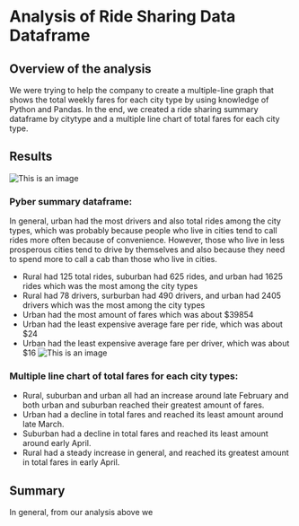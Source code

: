 # Analysis of Ride Sharing Data Dataframe
## Overview of the analysis
We were trying to help the company to create a multiple-line graph that shows the total weekly fares for each city type by using knowledge of Python and Pandas. In the end, we created a ride sharing summary dataframe by citytype and a multiple line chart of total fares for each city type.

## Results
![This is an image]()
### Pyber summary dataframe:
In general, urban had the most drivers and also total rides among the city types, which was probably because people who live in cities tend to call rides more often because of convenience. However, those who live in less prosperous cities tend to drive by themselves and also because they need to spend more to call a cab than those who live in cities. 
- Rural had 125 total rides, suburban had 625 rides, and urban had 1625 rides which was the most among the city types
- Rural had 78 drivers, surburban had 490 drivers, and urban had 2405 drivers which was the most among the city types
- Urban had the most amount of fares which was about $39854
- Urban had the least expensive average fare per ride, which was about $24
- Urban had the least expensive average fare per driver, which was about $16
![This is an image]()
### Multiple line chart of total fares for each city types:
- Rural, suburban and urban all had an increase around late February and both urban and suburban reached their greatest amount of fares. 
- Urban had a decline in total fares and reached its least amount around late March.
- Suburban had a decline in total fares and reached its least amount around early April.
- Rural had a steady increase in general, and reached its greatest amount in total fares in early April.
## Summary
In general, from our analysis above we 
